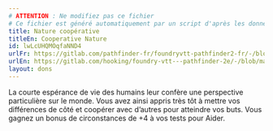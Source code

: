 ```yaml
---
# ATTENTION : Ne modifiez pas ce fichier
# Ce fichier est généré automatiquement par un script d'après les données du module Foundry VTT officiel et de sa traduction
title: Nature coopérative
titleEn: Cooperative Nature
id: lwLcUHQMOqfaNND4
urlFr: https://gitlab.com/pathfinder-fr/foundryvtt-pathfinder2-fr/-/blob/master/data/feats/lwLcUHQMOqfaNND4.htm
urlEn: https://gitlab.com/hooking/foundry-vtt---pathfinder-2e/-/blob/master/packs/data/feats.db/cooperative-nature.json
layout: dons
---
```

La courte espérance de vie des humains leur confère une perspective particulière sur le monde. Vous avez ainsi appris très tôt à mettre vos différences de côté et coopérer avec d’autres pour atteindre vos buts. Vous gagnez un bonus de circonstances de +4 à vos tests pour Aider.

